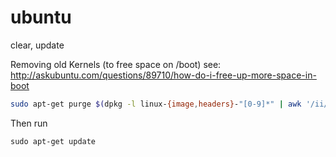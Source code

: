 # ubuntu
clear, update




Removing old Kernels (to free space on /boot) see: http://askubuntu.com/questions/89710/how-do-i-free-up-more-space-in-boot

```bash
sudo apt-get purge $(dpkg -l linux-{image,headers}-"[0-9]*" | awk '/ii/{print $2}' | grep -ve "$(uname -r | sed -r 's/-[a-z]+//')")
```

Then run


    sudo apt-get update

